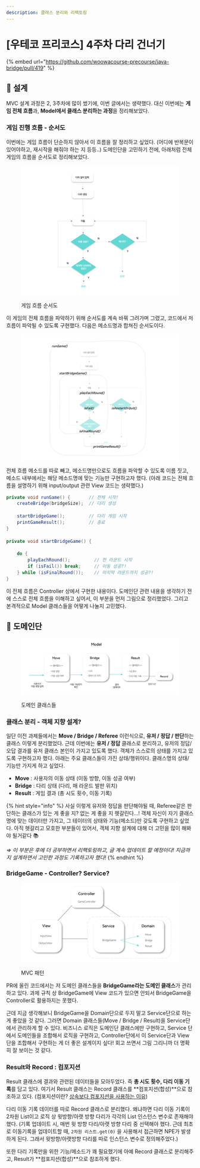 ```yaml
---
description: 클래스 분리와 리팩토링
---
```


# \[우테코 프리코스] 4주차 다리 건너기

{% embed url="https://github.com/woowacourse-precourse/java-bridge/pull/419" %}

## 🧱 설계

MVC 설계 과정은 2, 3주차에 많이 썼기에, 이번 글에서는 생략했다. 대신 이번에는 **게임 전체 흐름**과, **Model에서 클래스 분리하는 과정**을 정리해보았다.

### 게임 진행 흐름 - 순서도

이번에는 게임 흐름이 단순하지 않아서 이 흐름을 잘 정리하고 싶었다. (어디에 반복문이 있어야하고, 재시작을 해줘야 하는 지 등등..) 도메인단을 고민하기 전에, 아래처럼 전체 게임의 흐름을 순서도로 정리해보았다.

<figure><img src="../../.gitbook/assets/image (14).png" alt=""><figcaption><p>게임 흐름 순서도</p></figcaption></figure>

이 게임의 전체 흐름을 파악하기 위해 순서도를 계속 바꿔 그려가며 그렸고, 코드에서 저 흐름이 파악될 수 있도록 구현했다. 다음은 메소드명과 합쳐진 순서도이다.

<figure><img src="../../.gitbook/assets/image (4).png" alt=""><figcaption></figcaption></figure>

전체 흐름 메소드를 따로 빼고, 메소드명만으로도 흐름을 파악할 수 있도록 이름 짓고, 메소드 내부에서는 해당 메소드명에 맞는 기능만 구현하고자 했다. (아래 코드는 전체 흐름을 설명하기 위해 input/output 관련 View 코드는 생략했다.)

```java
private void runGame() {       // 전체 시작!
    createBridge(bridgeSize);  // 다리 생성

    startBridgeGame();         // 다리 게임 시작
    printGameResult();         // 종료
}

private void startBridgeGame() { 

    do {
        playEachRound();         // 한 라운드 시작
        if (isFail()) break;     // 이동 성공?!
    } while (isFinalRound());    // 마지막 라운드까지 성공?!
}
```

이 전체 흐름은 Controller 상에서 구현한 내용이다. 도메인단 관련 내용을 생각하기 전에 스스로 전체 흐름을 이해하고 싶어서, 이 부분을 먼저 그림으로 정리했었다. 그리고 본격적으로 Model 클래스들을 어떻게 나눌지 고민했다.



## 🧶 도메인단

<figure><img src="../../.gitbook/assets/image (13).png" alt=""><figcaption><p>도메인 클래스들</p></figcaption></figure>

### 클래스 분리 - 객체 지향 설계?

일단 이전 과제들에서는 **Move / Bridge / Referee** 이런식으로, **유저 / 정답 / 판단**하는 클래스 이렇게 분리했었다. 근데 이번에는 **유저 / 정답** 클래스로 분리하고, 유저의 정답/오답 결과를 유저 클래스 본인이 가지고 있도록 했다. 객체가 스스로의 상태를 가지고 있도록 구현하고자 했다. 아래는 주요 클래스들이 가진 상태/행위이다. 클래스명의 상태/기능만 가지게 하고 싶었다.

* **Move** : 사용자의 이동 상태 (이동 방향, 이동 성공 여부)
* **Bridge** : 다리 상태 (다리, 매 라운드 발판 위치)
* **Result** : 게임 결과 (총 시도 횟수, 이동 기록)

{% hint style="info" %}
사실 이렇게 유저와 정답을 판단해야될 때, Referee같은 판단하는 클래스가 있는 게 좋을 지? 없는 게 좋을 지 헷갈린다…! 객체 자신이 자기 클래스명에 맞는 데이터만 가지고, 그 테이터의 상태와 기능(메소드)만 갖도록 구현하고 싶었다. 아직 헷갈리고 모호한 부분들이 있어서, 객체 지향 설계에 대해 더 고민을 많이 해봐야 될거같다 📚

_⇒ 이 부분은 후에 더 공부하면서 리팩토링하고, 글 계속 업데이트 할 예정이다! 지금까지 설계하면서 고민한 과정도 기록하고자 했다!_
{% endhint %}



### BridgeGame - Controller? Service?

<figure><img src="../../.gitbook/assets/image (2).png" alt=""><figcaption><p>MVC 패턴</p></figcaption></figure>

PR에 올린 코드에서는 저 도메인 클래스들을 **BridgeGame라는 도메인 클래스**가 관리하고 있다. 과제 규칙 상 BridgeGame에 View 코드가 있으면 안되서 BridgeGame을 Controller로 활용하지는 못했다.

근데 지금 생각해보니 BridgeGame을 Domain단으로 두지 말고 Service단으로 하는 게 좋았을 것 같다. 그러면 Domain 클래스들(Move / Bridge / Result)을 Service단에서 관리하게 할 수 있다. 비즈니스 로직은 도메인단 클래스에만 구현하고, Service 단에서 도메인들을 조합해서 로직을 구현하고, Controller단에서 이 Service단과 View단을 조합해서 구현하는 게 더 좋은 설계이지 싶다! 회고 쓰면서 그림 그리니까 더 명확히 잘 보이는 것 같다.

### Result와 Record : 컴포지션

Result 클래스에 결과와 관련된 데이터들을 모아두었다. 즉 **총 시도 횟수, 다리 이동 기록**를 담고 있다. 여기서 Result 클래스는 Record 클래스를 \*\*컴포지션(합성)\*\*으로 참조하고 있다. (컴포지션이란? [상속보다 컴포지션을 사용하는 이유](https://sy0.gitbook.io/sooyoungh/today-i-learned/java/undefined/prefer\_composition\_than\_inheritance))

다리 이동 기록 데이터를 따로 Record 클래스로 분리했다. 왜냐하면 다리 이동 기록이 2차원 List이고 로직 상 윗방향/아랫 방향 다리가 각각의 List 인스턴스 변수로 존재해야 했다. (기록 업데이트 시, 매번 윗 방향 다리/아랫 방향 다리 중 선택해야 했다. 근데 최초로 이동기록을 업데이트할 때, `2차원 리스트.get(0)` 을 사용해서 접근하면 NPE가 발생하게 된다. 그래서 윗방향/아랫방향 다리를 따로 인스턴스 변수로 정의해주었다.)

또한 다리 기록만을 위한 기능/메소드가 꽤 필요했기에 아예 Record 클래스로 분리해주고, Result가 \*\*컴포지션(합성)\*\*으로 참조하게 했다.

